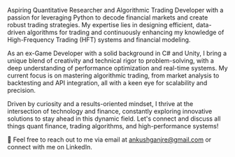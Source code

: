 Aspiring Quantitative Researcher and Algorithmic Trading Developer with a passion for leveraging Python to decode financial markets and create robust trading strategies. My expertise lies in designing efficient, data-driven algorithms for trading and continuously enhancing my knowledge of High-Frequency Trading (HFT) systems and financial modeling.

As an ex-Game Developer with a solid background in C# and Unity, I bring a unique blend of creativity and technical rigor to problem-solving, with a deep understanding of performance optimization and real-time systems. My current focus is on mastering algorithmic trading, from market analysis to backtesting and API integration, all with a keen eye for scalability and precision.

Driven by curiosity and a results-oriented mindset, I thrive at the intersection of technology and finance, constantly exploring innovative solutions to stay ahead in this dynamic field. Let's connect and discuss all things quant finance, trading algorithms, and high-performance systems!


📧 Feel free to reach out to me via email at ankushganjre@gmail.com or connect with me on LinkedIn.
